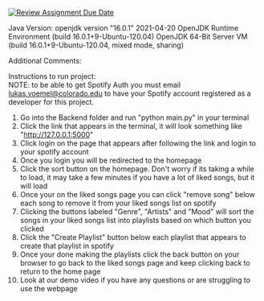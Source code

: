 [![Review Assignment Due Date](https://classroom.github.com/assets/deadline-readme-button-24ddc0f5d75046c5622901739e7c5dd533143b0c8e959d652212380cedb1ea36.svg)](https://classroom.github.com/a/M_5_MKPE)





Java Version:
openjdk version "16.0.1" 2021-04-20
OpenJDK Runtime Environment (build 16.0.1+9-Ubuntu-120.04)
OpenJDK 64-Bit Server VM (build 16.0.1+9-Ubuntu-120.04, mixed mode, sharing)

Additional Comments:

Instructions to run project:<br>
NOTE: to be able to get Spotify Auth you must email lukas.voemel@colorado.edu to have your Spotify account registered as a developer for this project. <br>
1. Go into the Backend folder and run "python main.py" in your terminal
2. Click the link that appears in the terminal, it will look something like "http://127.0.0.1:5000" 
3. Click login on the page that appears after following the link and login to your spotify account 
4. Once you login you will be redirected to the homepage 
5. Click the sort button on the homepage. Don't worry if its taking a while to load, it may take a few minutes if you have a lot of liked songs, but it will load 
6. Once your on the liked songs page you can click "remove song" below each song to remove it from your liked songs list on spotify 
7. Clicking the buttons labeled "Genre", "Artists" and "Mood" will sort the songs in your liked songs list into playlists based on which button you clicked 
8. Click the "Create Playlist" button below each playlist that appears to create that playlist in spotify 
9. Once your done making the playlists click the back button on your browser to go back to the liked songs page and keep clicking back to return to the home page 
10. Look at our demo video if you have any questions or are struggling to use the webpage
